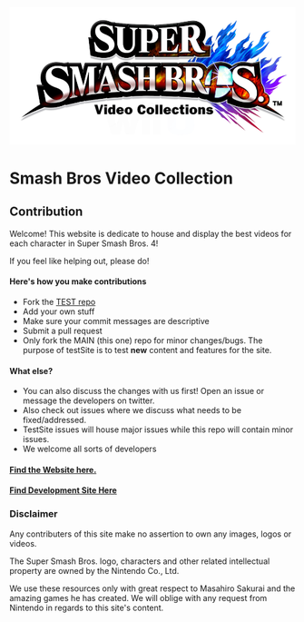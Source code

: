 
<a href="http://happyzombies.github.io/smashvideocollection">
  <img src = "/images/logo.png">
  </img>
</a>

# Smash Bros Video Collection

## Contribution

Welcome! This website is dedicate to house and display the best videos for each character in Super Smash Bros. 4!

If you feel like helping out, please do!

#### Here's how you make contributions

- Fork the [TEST repo](https://github.com/happyzombies/testSite)
- Add your own stuff
- Make sure your commit messages are descriptive
- Submit a pull request
- Only fork the MAIN (this one) repo for minor changes/bugs. The purpose of testSite is to test **new** content and features for the site.

#### What else?
- You can also discuss the changes with us first! Open an issue or message the
developers on twitter.
- Also check out issues where we discuss what needs to be fixed/addressed.
- TestSite issues will house major issues while this repo will contain minor issues.
- We welcome all sorts of developers

#### [Find the Website here.](http://happyzombies.github.io/smashvideocollection/)
#### [Find Development Site Here](http://happyzombies.github.io/testSite/)

### Disclaimer
Any contributers of this site make no assertion to own any images, logos or
videos.

The Super Smash Bros. logo, characters and other related intellectual property
are owned by the Nintendo Co., Ltd.

We use these resources only with great respect to Masahiro Sakurai and the
amazing games he has created. We will oblige with any request from Nintendo
in regards to this site's content.